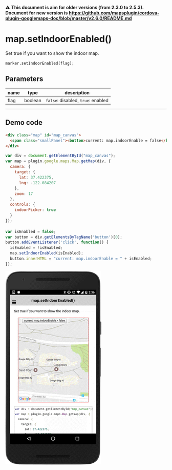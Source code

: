 :warning: **This document is aim for older versions (from 2.3.0 to 2.5.3).
Document for new version is https://github.com/mapsplugin/cordova-plugin-googlemaps-doc/blob/master/v2.6.0/README.md**

# map.setIndoorEnabled()

Set true if you want to show the indoor map.

```
marker.setIndoorEnabled(flag);
```

## Parameters

name           | type     | description
---------------|----------|---------------------------------------
flag           | boolean  | `false`: disabled, `true`: enabled
------------------------------------------------------------------

## Demo code

```html
<div class="map" id="map_canvas">
  <span class="smallPanel"><button>current: map.indoorEnable = false</button></span>
</div>
```

```js
var div = document.getElementById("map_canvas");
var map = plugin.google.maps.Map.getMap(div, {
  camera: {
    target: {
      lat: 37.422375,
      lng: -122.084207
    },
    zoom: 17
  },
  controls: {
    indoorPicker: true
  }
});

var isEnabled = false;
var button = div.getElementsByTagName('button')[0];
button.addEventListener('click', function() {
  isEnabled = !isEnabled;
  map.setIndoorEnabled(isEnabled);
  button.innerHTML = "current: map.indoorEnable = " + isEnabled;
});

```

![](image.gif)

